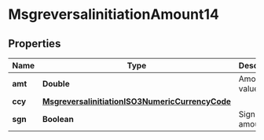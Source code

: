 

# MsgreversalinitiationAmount14

## Properties

Name | Type | Description | Notes
------------ | ------------- | ------------- | -------------
**amt** | **Double** | Amount value. |  [optional]
**ccy** | [**MsgreversalinitiationISO3NumericCurrencyCode**](MsgreversalinitiationISO3NumericCurrencyCode.md) |  |  [optional]
**sgn** | **Boolean** | Sign of the amount. |  [optional]



